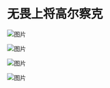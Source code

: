 # 无畏上将高尔察克
![图片](https://user-images.githubusercontent.com/84896436/166930289-1b6829da-6442-4775-8b2f-e9e8c0a14e0a.png)

![图片](https://user-images.githubusercontent.com/84896436/166930743-47e27f71-00dd-47aa-a503-f4c6a5877a2b.png)

![图片](https://user-images.githubusercontent.com/84896436/166932448-1891a400-5960-41a4-99ae-99f6e8f82d0f.png)

![图片](https://user-images.githubusercontent.com/84896436/166932549-620ada44-c598-4521-b630-69bb494f4989.png)







